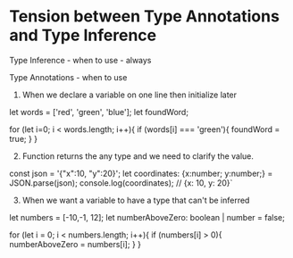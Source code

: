 # Tension between Type Annotations and Type Inference

Type Inference - when to use - always

Type Annotations - when to use

1.  When we declare a variable on one line then initialize later

  let words = ['red', 'green', 'blue'];
  let foundWord;

  for (let i=0; i < words.length; i++){
    if (words[i] === 'green'){
      foundWord = true;
    }
  }


2.  Function returns the any type and we need to clarify the value.

  const json = '{"x":10, "y":20}';
  let coordinates: {x:number; y:number;} = JSON.parse(json);
  console.log(coordinates); // {x: 10, y: 20}`
    

3.  When we want a variable to have a type that can't be inferred
    
  let numbers = [-10,-1, 12];
  let numberAboveZero: boolean | number = false;

  for (let i = 0; i < numbers.length; i++){
    if (numbers[i] > 0){
        numberAboveZero = numbers[i];
    }
  }
